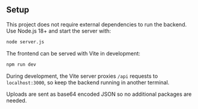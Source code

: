 ## Setup

This project does not require external dependencies to run the backend. Use Node.js 18+ and start the server with:

```bash
node server.js
```

The frontend can be served with Vite in development:

```bash
npm run dev
```

During development, the Vite server proxies `/api` requests to `localhost:3000`,
so keep the backend running in another terminal.

Uploads are sent as base64 encoded JSON so no additional packages are needed.
